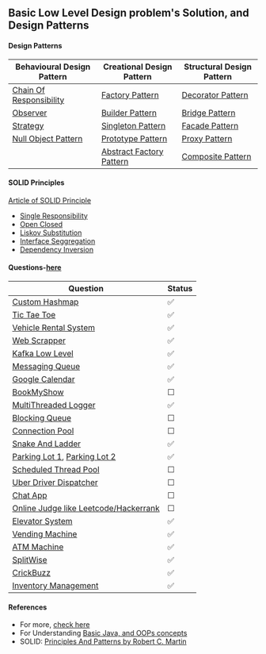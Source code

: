 ## Basic Low Level Design problem's Solution, and Design Patterns

#### Design Patterns

 | Behavioural Design Pattern | Creational Design Pattern | Structural Design Pattern |
 | --- | --- | --- |
 | [Chain Of Responsibility](./Behavioral_Desing_pattern/ChainOfResponsibility) | [Factory Pattern](./creational_Desing_pattern/factory) | [Decorator Pattern](./Structural_Desing_pattern/Decorator) |
 | [Observer](./Behavioral_Desing_pattern/Observer) | [Builder Pattern](./creational_Desing_pattern/Builder) | [Bridge Pattern](./Structural_Desing_pattern/Bridge) |
 | [Strategy](./Behavioral_Desing_pattern/Strategy) | [Singleton Pattern](./creational_Desing_pattern/Singleton) | [Facade Pattern](./Structural_Desing_pattern/Facade) |
 | [Null Object Pattern](./Behavioral_Desing_pattern/NullObjectPattern) | [Prototype Pattern](./creational_Desing_pattern/Prototype) | [Proxy Pattern](./Structural_Desing_pattern/Proxy) |
 |  | [Abstract Factory Pattern](./creational_Desing_pattern/AbstractFactory) | [Composite Pattern](./Structural_Desing_pattern/Composite/) |

#### SOLID Principles  
[Article of SOLID Principle](https://swapnilagarwal2001.medium.com/solid-principles-understanding-1ae5b4fc1efa) 
- [Single Responsibility](./SOLID_PRINCIPALS/Single_Responsibility)
- [Open Closed](./SOLID_PRINCIPALS/Open_Closed)
- [Liskov Substitution](./SOLID_PRINCIPALS/Liskov_Substitution)
- [Interface Seggregation](./SOLID_PRINCIPALS/Interface_Seggregation)
- [Dependency Inversion](./SOLID_PRINCIPALS/Dependency_Inversion)


#### Questions-[here](./Questions)

  | Question | Status |
  | --- | --- |
  | [Custom Hashmap](./Questions/CustomHashmap) |  :white_check_mark: |
  | [Tic Tae Toe](./Questions/TicTaeToe) |  :white_check_mark: |
  | [Vehicle Rental System](./Questions/VehicleRentalSystem) | :white_check_mark: |
  | [Web Scrapper](./Questions/WebScrapper) | :white_check_mark: |
  | [Kafka Low Level](./Questions/Kafka) | :white_check_mark: |
  | [Messaging Queue](./Questions/MessageQueue) | :white_check_mark: |
  | [Google Calendar](./Questions/Google_Calendar) | :white_check_mark: |
  | [BookMyShow](./Questions/BookMy_Show/) | &#9744; |
  | [MultiThreaded Logger](./Questions/MultiThreadedLogger) | :white_check_mark: |
  | [Blocking Queue](./Questions/BlockingQueue) | &#9744; |
  | [Connection Pool](./Questions/ConnectionPool) | &#9744; |
  | [Snake And Ladder](./Questions/SnakeAndLadder) | :white_check_mark: |
  | [Parking Lot 1](./Questions/ParkingLots/ParkingLot1/), [Parking Lot 2](./Questions/ParkingLots/ParkingLot2/) | :white_check_mark: |
  | [Scheduled Thread Pool](./Questions/Scheduled_ThreadPool) | &#9744; |
  | [Uber Driver Dispatcher](./Questions/Uber_Driver_Dispatcher) | &#9744; |
  | [Chat App](./Questions/Chat_App) | &#9744; |
  | [Online Judge like Leetcode/Hackerrank](./Questions/Online_Judge) | &#9744; |
  | [Elevator System](./Questions/ElevatorSystem/) | :white_check_mark: |
  | [Vending Machine](./Questions/VendingMachine/) | :white_check_mark: |
  | [ATM Machine](./Questions/ATM_Machine/) | :white_check_mark: |
  | [SplitWise](./Questions/SplitWise/) | :white_check_mark: |
  | [CrickBuzz](./Questions/CircBuzz/) | :white_check_mark: |
  | [Inventory Management](./Questions/Inventory_Management/) | :white_check_mark: |

#### References
- For more, [check here](https://github.com/prasadgujar/low-level-design-primer/blob/master/README.md)
- For Understanding [Basic Java, and OOPs concepts](https://github.com/code123-tech/Basics_Java_With_OOP_Concepts) 
- SOLID: [Principles And Patterns by Robert C. Martin](https://web.archive.org/web/20150906155800/http://www.objectmentor.com/resources/articles/Principles_and_Patterns.pdf)


